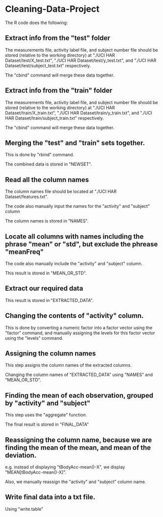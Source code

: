 # Cleaning-Data-Project

The R code does the following:

## Extract info from the "test" folder

The measurements file, activity label file, and subject number file should be stored (relative to the working directory) at "./UCI HAR Dataset/test/X_test.txt", "./UCI HAR Dataset/test/y_test.txt", and "./UCI HAR Dataset/test/subject_test.txt" respectively.

The "cbind" command will merge these data together.

## Extract info from the "train" folder

The measurements file, activity label file, and subject number file should be stored (relative to the working directory) at "./UCI HAR Dataset/train/X_train.txt", "./UCI HAR Dataset/train/y_train.txt", and "./UCI HAR Dataset/train/subject_train.txt" respectively.

The "cbind" command will merge these data together.

## Merging the "test" and "train" sets together.

This is done by "rbind" command.

The combined data is stored in "NEWSET".

## Read all the column names

The column names file should be located at "./UCI HAR Dataset/features.txt". 

The code also manually input the names for the "activity" and "subject" column

The column names is stored in "NAMES".

## Locate all columns with names including the phrase "mean" or "std", but exclude the phrease "meanFreq"

The code also manually include the "activity" and "subject" column.

This result is stored in "MEAN_OR_STD".

## Extract our required data

This result is stored in "EXTRACTED_DATA".

## Changing the contents of "activity" column.

This is done by converting a numeric factor into a factor vector using the "factor" command, and manually assigning the levels for this factor vector using the "levels" command.

## Assigning the column names

This step assigns the column names of the extracted columns. 

Changing the column names of "EXTRACTED_DATA" using "NAMES" and "MEAN_OR_STD".

## Finding the mean of each observation, grouped by "activity" and "subject"

This step uses the "aggregate" function.

The final result is stored in "FINAL_DATA"

## Reassigning the column name, because we are finding the mean of the mean, and mean of the deviation.

e.g. instead of displaying "tBodyAcc-mean()-X", we display "MEAN[tBodyAcc-mean()-X]".

Also, we manually reassign the "activity" and "subject" column name.

## Write final data into a txt file.

Using "write.table"
